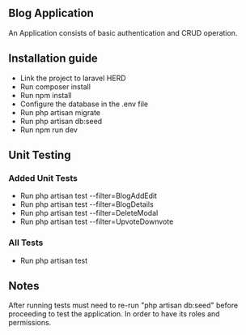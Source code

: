 

## Blog Application

An Application consists of basic authentication and CRUD operation.

## Installation guide

- Link the project to laravel HERD
- Run composer install
- Run npm install
- Configure the database in the .env file
- Run php artisan migrate
- Run php artisan db:seed
- Run npm run dev

## Unit Testing
### Added Unit Tests

- Run php artisan test --filter=BlogAddEdit
- Run php artisan test --filter=BlogDetails
- Run php artisan test --filter=DeleteModal
- Run php artisan test --filter=UpvoteDownvote

### All Tests

- Run php artisan test


## Notes

After running tests must need to re-run "php artisan db:seed" before proceeding to test the application. In order to have its roles and permissions. 



